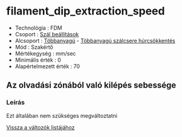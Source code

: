 # filament\_dip\_extraction\_speed

* Technológia : FDM
* Csoport : [Szál beállítások](../filament_settings/filament_settings.md)
* Alcsoport : [Többanyagú](../filament_settings/filament_settings.md#multimatériaux) - [Többanyagú szálcsere húrcsökkentés](filament_dip_extraction_speed.md)
* Mód : Szakértő
* Mértékegység : mm/sec
* Minimális érték :  0
* Alapértelmezett érték : 70

## Az olvadási zónából való kilépés sebessége

### Leírás

Ezt általában nem szükséges megváltoztatni

[Vissza a változók listájához](/)

